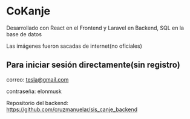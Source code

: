 # CoKanje

Desarrollado con React en el Frontend y Laravel en Backend, SQL en la base de datos

Las imágenes fueron sacadas de internet(no oficiales)

## Para iniciar sesión directamente(sin registro)
correo: tesla@gmail.com

contraseña: elonmusk

Repositorio del backend:
https://github.com/cruzmanuelar/sis_canje_backend
